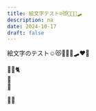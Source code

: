 ```yaml
---
title: 絵文字テスト☺😻👩‍👩‍👧🛹
description: na
date: 2024-10-17
draft: false
---
```


絵文字のテスト☺😻👩‍👩‍👧🛹❤💛

🍮🍮🐈  
🍮  
🍮  

🍣🍣
